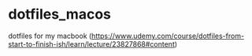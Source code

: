 # dotfiles_macos
dotfiles for my macbook (https://www.udemy.com/course/dotfiles-from-start-to-finish-ish/learn/lecture/23827868#content)
